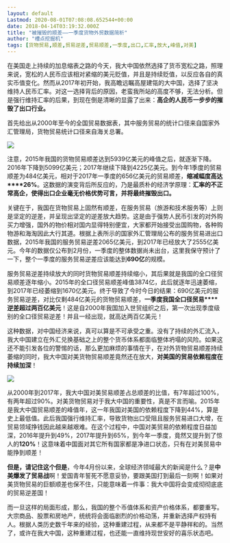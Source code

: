 ```yaml
---
layout: default
Lastmod: 2020-08-01T07:08:08.652544+00:00
date: 2018-04-14T03:19:32.000Z
title: "被摧毁的顺差——一季度货物外贸数据简析"
author: "槽点挖掘机"
tags: [货物贸易,顺差,贸易逆差,贸易顺差,一季度,出口,汇率,放大,峰值,对美]
---
```



在美国走上持续的加息缩表之路的今天，我大中国依然选择了货币宽松之路，照理来说，宽松的人民币应该相对紧缩的美元贬值，并且是持续贬值，以反应各自的真实币值变化。然而从2017年初开始，我高瞻远瞩高屋建瓴的大中国，选择了坚决维持人民币汇率。对这一选择背后的原因，老蛮我所站的高度不够，无法分析。但是强行维持汇率的后果，到现在倒是清晰的显露了出来：**高企的人民币一步步的摧毁了出口行业。**

首先给出从2000年至今的全国贸易数据表，其中服务贸易的统计口径来自国家外汇管理局，货物贸易统计口径来自海关总署。

![](https://images.weserv.nl/?url=https%3A//m1.ablwang.com/uploadfile/2018/0414/20180414111536375.jpg)

注意，2015年我国的货物贸易顺差达到5939亿美元的峰值之后，就逐渐下降。2016年下降到5099亿美元；2017年继续下降到4225亿美元。到今年1季度的贸易顺差为484亿美元，相对于2017年一季度的656亿美元的贸易顺差，**缩减幅度高达****26%**。这数据的演变背后所反应的，乃是最质朴的经济学原理：**汇率的不正常高企，使得出口企业毫无价格优势可言，并将最终摧毁出口。**

关键在于，我国在货物贸易上固然有顺差，在服务贸易（旅游和技术服务等）上则是坚定的逆差，并呈现出坚定的逆差放大趋势。这是由于强势人民币引发的对外购买力增强，国外的物价相对国内显得特别便宜，大家都开始接受出国购物，各种购物游和海淘因此大行其道。根据上表所示的国家外汇管理局公布的服务贸易进出口数据，2015年我国的服务贸易逆差2065亿美元，到2017年已经放大了2555亿美元。今年的数据仅公布到2月份，一季度的整体数据尚未出台，这里我保守预计了一下，整个一季度的服务贸易逆差应该能达到**690亿**的规模。

服务贸易逆差持续放大的同时货物贸易顺差持续缩小，其后果就是我国的全口径贸易顺差逐年缩小。2015年的全口径贸易顺差峰值3874亿，此后就逐年迅速萎缩，到2017年已经萎缩到1670亿美元。终于导致了今时今日的结果：690亿美元的服务贸易逆差，对比仅剩484亿美元的货物贸易顺差，**一季度我国全口径贸易****逆差超过两百亿美元**！这是自2000年我国加入世贸组织之后，第一次出现季度级别的全口径贸易逆差！并且一经出现，就高达两百亿美元！

这种数据，对中国经济来说，真可以算是不可承受之重。没有了持续的外汇流入，我大中国建立在外汇兑换基础之上的整个货币体系都面临整体坍塌的风险。如果这还不能引发各位的警惕的话，那么更加麻烦的事情在于，在对外货物贸易顺差持续萎缩的同时，我大中国对美货物贸易顺差竟然还在放大，**对美国的贸易依赖程度在持续加深**！

![](https://images.weserv.nl/?url=https%3A//m1.ablwang.com/uploadfile/2018/0414/20180414111103435.jpg)

从2000年到2017年，我大中国对美贸易顺差占总顺差的比值，有7年超过100%，有两年超过90%。对美货物贸易对于我大中国的重要性，真是不言而喻。2015年是我大中国贸易顺差的峰值年，这一年我国对美国的依赖程度下降到44%，算是史上最低值。此后我国强行维持汇率，导致货物出口受阻且服务贸易进口大增，在贸易领域挣钱因此越来越艰难。在这个过程中，中国对美贸易的依赖程度日益加深，2016年提升到49%，2017年提升到65%，到今年一季度，竟然又提升到了惊人的**120%**！这意味着中国面对其它所有国家都是净进口状态，只有在对美贸易中能挣到顺差！

**但是，请记住这个但是**，今年4月份以来，全球经济领域最大的新闻是什么？是**中美爆发了贸易战**啊！爱国青年誓死不愿意妥协，要跟美国打到最后一刻啊！如果对美货物贸易的巨额顺差也保不住，只能意味着一件事：我大中国将会变成彻彻底底的贸易逆差国！

而一旦这样的局面形成，那么，我国的整个币值体系和资产价格体系，都要重写。大宗商品、股票和房地产，统统将会面临剧烈的价格动荡，并重新选择产权持有人。根据人类历史数千年来的经验，这种重建过程，从来都不是平静祥和的。当然了，或许在我大中国，这种重建过程，也还能一直维持现世安好的喜乐状态吧。
